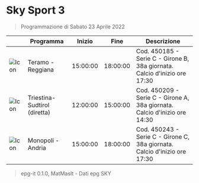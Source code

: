 # Sky Sport 3
> Programmazione di Sabato 23 Aprile 2022

||Programma|Inizio|Fine|Descrizione|
|---|---|---|---|---|
|![Icon](https://guidatv.sky.it/uuid/8c354300-7087-47e6-92d8-346d8423bf58/cover?md5ChecksumParam=e26b97541e6ecdb0a4b7f2483d78532c)|Teramo - Reggiana|15:00:00|18:00:00|Cod. 450185 - Serie C - Girone B, 38a giornata. Calcio d&#039;inizio ore 17:30
|![Icon](https://guidatv.sky.it/uuid/b085fd14-3126-45e5-847d-29d10482441f/cover?md5ChecksumParam=8e97622b46f3a1aa939721031273814b)|Triestina- Sudtirol (diretta)|12:00:00|15:00:00|Cod. 450209 - Serie C - Girone A, 38a giornata. Calcio d&#039;inizio ore 14:30
|![Icon](https://guidatv.sky.it/uuid/76fc6076-9eee-4e2f-8b9a-6467c3cbfc11/cover?md5ChecksumParam=66bcca4521e0647b6fb3e222dc2bc384)|Monopoli - Andria|15:00:00|18:00:00|Cod. 450243 - Serie C - Girone C, 38a giornata. Calcio d&#039;inizio ore 17:30



 > epg-it 0.1.0, MatMasIt - Dati epg SKY